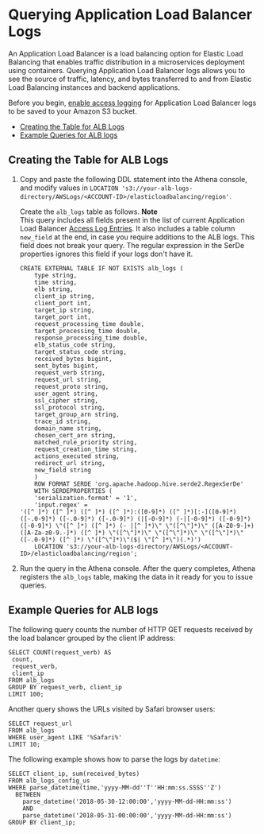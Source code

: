 # Querying Application Load Balancer Logs<a name="application-load-balancer-logs"></a>

An Application Load Balancer is a load balancing option for Elastic Load Balancing that enables traffic distribution in a microservices deployment using containers\. Querying Application Load Balancer logs allows you to see the source of traffic, latency, and bytes transferred to and from Elastic Load Balancing instances and backend applications\.

Before you begin, [enable access logging](http://docs.aws.amazon.com/elasticloadbalancing/latest/application/load-balancer-access-logs.html#enable-access-logging) for Application Load Balancer logs to be saved to your Amazon S3 bucket\.
+  [Creating the Table for ALB Logs](#create-alb-table) 
+  [Example Queries for ALB logs](#query-alb-logs-examples) 

## Creating the Table for ALB Logs<a name="create-alb-table"></a>

1. Copy and paste the following DDL statement into the Athena console, and modify values in `LOCATION 's3://your-alb-logs-directory/AWSLogs/<ACCOUNT-ID>/elasticloadbalancing/region'`\. 

   Create the `alb_logs` table as follows\.
**Note**  
This query includes all fields present in the list of current Application Load Balancer [Access Log Entries](http://docs.aws.amazon.com/elasticloadbalancing/latest/application/load-balancer-access-logs.html#access-log-entry-format)\. It also includes a table column `new_field` at the end, in case you require additions to the ALB logs\. This field does not break your query\. The regular expression in the SerDe properties ignores this field if your logs don't have it\. 

   ```
   CREATE EXTERNAL TABLE IF NOT EXISTS alb_logs (
       type string,
       time string,
       elb string,
       client_ip string,
       client_port int,
       target_ip string,
       target_port int,
       request_processing_time double,
       target_processing_time double,
       response_processing_time double,
       elb_status_code string,
       target_status_code string,
       received_bytes bigint,
       sent_bytes bigint,
       request_verb string,
       request_url string,
       request_proto string,
       user_agent string,
       ssl_cipher string,
       ssl_protocol string,
       target_group_arn string,
       trace_id string,
       domain_name string,
       chosen_cert_arn string,
       matched_rule_priority string,
       request_creation_time string,
       actions_executed string,
       redirect_url string,
       new_field string
       )
       ROW FORMAT SERDE 'org.apache.hadoop.hive.serde2.RegexSerDe'
       WITH SERDEPROPERTIES (
       'serialization.format' = '1',
       'input.regex' = 
   '([^ ]*) ([^ ]*) ([^ ]*) ([^ ]*):([0-9]*) ([^ ]*)[:-]([0-9]*) ([-.0-9]*) ([-.0-9]*) ([-.0-9]*) (|[-0-9]*) (-|[-0-9]*) ([-0-9]*) ([-0-9]*) \"([^ ]*) ([^ ]*) (- |[^ ]*)\" \"([^\"]*)\" ([A-Z0-9-]+) ([A-Za-z0-9.-]*) ([^ ]*) \"([^\"]*)\" \"([^\"]*)\" \"([^\"]*)\" ([-.0-9]*) ([^ ]*) \"([^\"]*)\"($| \"[^ ]*\")(.*)')
       LOCATION 's3://your-alb-logs-directory/AWSLogs/<ACCOUNT-ID>/elasticloadbalancing/region';
   ```

1. Run the query in the Athena console\. After the query completes, Athena registers the `alb_logs` table, making the data in it ready for you to issue queries\.

## Example Queries for ALB logs<a name="query-alb-logs-examples"></a>

The following query counts the number of HTTP GET requests received by the load balancer grouped by the client IP address:

```
SELECT COUNT(request_verb) AS
 count,
 request_verb,
 client_ip
FROM alb_logs
GROUP BY request_verb, client_ip
LIMIT 100;
```

Another query shows the URLs visited by Safari browser users:

```
SELECT request_url
FROM alb_logs
WHERE user_agent LIKE '%Safari%'
LIMIT 10;
```

The following example shows how to parse the logs by `datetime`:

```
SELECT client_ip, sum(received_bytes)
FROM alb_logs_config_us
WHERE parse_datetime(time,'yyyy-MM-dd''T''HH:mm:ss.SSSS''Z')
  BETWEEN 
    parse_datetime('2018-05-30-12:00:00','yyyy-MM-dd-HH:mm:ss')
    AND
    parse_datetime('2018-05-31-00:00:00','yyyy-MM-dd-HH:mm:ss')
GROUP BY client_ip;
```